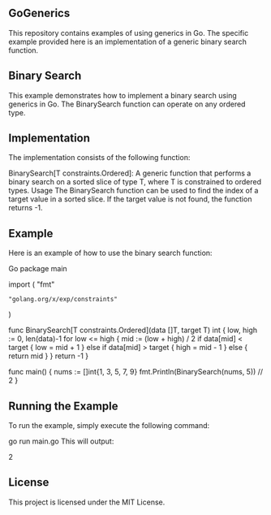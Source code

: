 ## GoGenerics
This repository contains examples of using generics in Go. The specific example provided here is an implementation of a generic binary search function.

## Binary Search
This example demonstrates how to implement a binary search using generics in Go. The BinarySearch function can operate on any ordered type.

## Implementation
The implementation consists of the following function:

BinarySearch[T constraints.Ordered]: A generic function that performs a binary search on a sorted slice of type T, where T is constrained to ordered types.
Usage
The BinarySearch function can be used to find the index of a target value in a sorted slice. If the target value is not found, the function returns -1.

## Example
Here is an example of how to use the binary search function:

Go
package main

import (
    "fmt"

    "golang.org/x/exp/constraints"
)

func BinarySearch[T constraints.Ordered](data []T, target T) int {
    low, high := 0, len(data)-1
    for low <= high {
        mid := (low + high) / 2
        if data[mid] < target {
            low = mid + 1
        } else if data[mid] > target {
            high = mid - 1
        } else {
            return mid
        }
    }
    return -1
}

func main() {
    nums := []int{1, 3, 5, 7, 9}
    fmt.Println(BinarySearch(nums, 5)) // 2
}
## Running the Example
To run the example, simply execute the following command:

go run main.go
This will output:

2
## License
This project is licensed under the MIT License.
